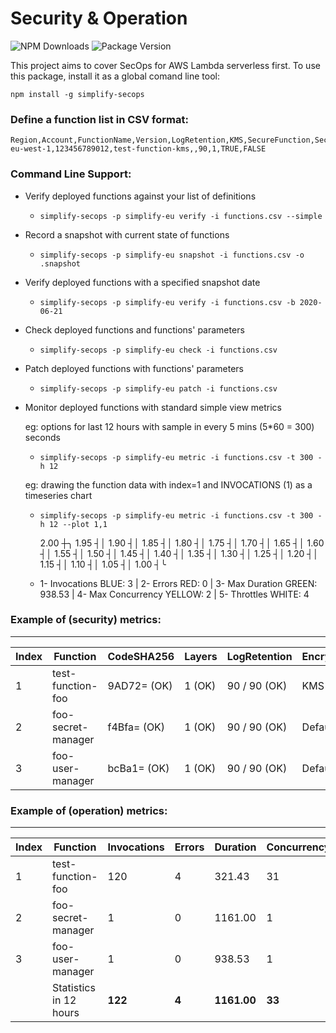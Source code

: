 # Security & Operation

![NPM Downloads](https://img.shields.io/npm/dw/simplify-secops)
![Package Version](https://img.shields.io/github/package-json/v/simplify-framework/security?color=green)

This project aims to cover SecOps for AWS Lambda serverless first. To use this package, install it as a global comand line tool:

`npm install -g simplify-secops`


### Define a function list in CSV format:
```csv
Region,Account,FunctionName,Version,LogRetention,KMS,SecureFunction,SecureLog
eu-west-1,123456789012,test-function-kms,,90,1,TRUE,FALSE
```

### Command Line Support:
- Verify deployed functions against your list of definitions
    + `simplify-secops -p simplify-eu verify -i functions.csv --simple`
- Record a snapshot with current state of functions
    + `simplify-secops -p simplify-eu snapshot -i functions.csv -o .snapshot`
- Verify deployed functions with a specified snapshot date
    + `simplify-secops -p simplify-eu verify -i functions.csv -b 2020-06-21`
- Check deployed functions and functions' parameters
    + `simplify-secops -p simplify-eu check -i functions.csv`
- Patch deployed functions with functions' parameters
    + `simplify-secops -p simplify-eu patch -i functions.csv`
- Monitor deployed functions with standard simple view metrics
  
  eg: options for last 12 hours with sample in every 5 mins (5*60 = 300) seconds
    + `simplify-secops -p simplify-eu metric -i functions.csv -t 300 -h 12`
  
  eg: drawing the function data with index=1 and INVOCATIONS (1) as a timeseries chart
    + `simplify-secops -p simplify-eu metric -i functions.csv -t 300 -h 12 --plot 1,1`

       2.00 ┼╮ 
       1.95 ┤│ 
       1.90 ┤│ 
       1.85 ┤│ 
       1.80 ┤│ 
       1.75 ┤│ 
       1.70 ┤│ 
       1.65 ┤│ 
       1.60 ┤│ 
       1.55 ┤│ 
       1.50 ┤│ 
       1.45 ┤│ 
       1.40 ┤│ 
       1.35 ┤│ 
       1.30 ┤│ 
       1.25 ┤│ 
       1.20 ┤│ 
       1.15 ┤│ 
       1.10 ┤│ 
       1.05 ┤│ 
       1.00 ┤╰ 
    
    * 1- Invocations BLUE: 3 | 2- Errors RED: 0 | 3- Max Duration GREEN: 938.53 | 4- Max Concurrency YELLOW: 2 | 5- Throttles WHITE: 4 

### Example of (security) metrics:

-------------------------------------------------------------------------------------------------------------------
| Index |           Function |  CodeSHA256 | Layers | LogRetention | EncryptionKey | SecureFunction |   SecureLog |
|-------|--------------------|-------------|--------|--------------|---------------|----------------|-------------|
|     1 |  test-function-foo | 9AD72= (OK) | 1 (OK) | 90 / 90 (OK) |      KMS (OK) |       YES (OK) |     NO (OK) |
|     2 | foo-secret-manager | f4Bfa= (OK) | 1 (OK) | 90 / 90 (OK) |  Default (OK) |    YES (PATCH) | YES (PATCH) |
|     3 |   foo-user-manager | bcBa1= (OK) | 1 (OK) | 90 / 90 (OK) |  Default (OK) |        NO (OK) |     NO (OK) |


### Example of (operation) metrics:

-----------------------------------------------------------------------------------------
| Index |                 Function | Invocations |  Errors |    Duration | Concurrency |
|-------|--------------------------|-------------|---------|-------------|-------------|
|     1 |        test-function-foo |         120 |       4 |      321.43 |          31 |
|     2 |       foo-secret-manager |           1 |       0 |     1161.00 |           1 |
|     3 |         foo-user-manager |           1 |       0 |      938.53 |           1 |
|       |   Statistics in 12 hours |         **122** |       **4** |     **1161.00** |        **33** |

